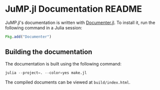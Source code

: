 JuMP.jl Documentation README
================================

JuMP.jl's documentation is written with [Documenter.jl](https://github.com/JuliaDocs/Documenter.jl). To install it, run the following command in a Julia session:

```julia
Pkg.add("Documenter")
```


Building the documentation
--------------------------

The documentation is built using the following command:

```julia
julia --project=. --color=yes make.jl
```

The compiled documents can be viewed at `build/index.html`.
